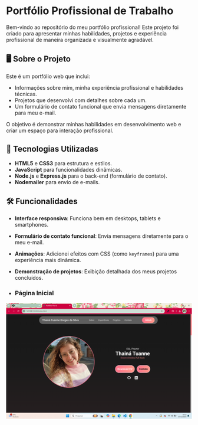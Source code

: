 # Portfólio Profissional de Trabalho
Bem-vindo ao repositório do meu portfólio profissional! Este projeto foi criado para apresentar minhas habilidades, projetos e experiência profissional de maneira organizada e visualmente agradável.

## 🖥️ Sobre o Projeto

Este é um portfólio web que inclui:
- Informações sobre mim, minha experiência profissional e habilidades técnicas.
- Projetos que desenvolvi com detalhes sobre cada um.
- Um formulário de contato funcional que envia mensagens diretamente para meu e-mail.

O objetivo é demonstrar minhas habilidades em desenvolvimento web e criar um espaço para interação profissional.

## 🎨 Tecnologias Utilizadas

- **HTML5** e **CSS3** para estrutura e estilos.
- **JavaScript** para funcionalidades dinâmicas.
- **Node.js** e **Express.js** para o back-end (formulário de contato).
- **Nodemailer** para envio de e-mails.

## 🛠️ Funcionalidades

- **Interface responsiva**: Funciona bem em desktops, tablets e smartphones.
- **Formulário de contato funcional**: Envia mensagens diretamente para o meu e-mail.
- **Animações**: Adicionei efeitos com CSS (como `keyframes`) para uma experiência mais dinâmica.
- **Demonstração de projetos**: Exibição detalhada dos meus projetos concluídos.

- ### Página Inicial

[![Visualizar Portfólio](assets/image.png)](https://portfolio-dtw6nmso5-thainas-projects-5785f71e.vercel.app/)
